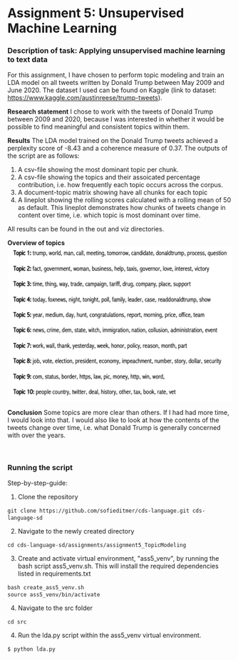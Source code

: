 # Assignment 5: Unsupervised Machine Learning

### Description of task: Applying unsupervised machine learning to text data

For this assignment, I have chosen to perform topic modeling and train an LDA model on all tweets written by Donald Trump between May 2009 and June 2020. The dataset I used can be found on Kaggle (link to dataset: https://www.kaggle.com/austinreese/trump-tweets). 

__Research statement__
I chose to work with the tweets of Donald Trump between 2009 and 2020, because I was interested in whether it would be possible to find meaningful and consistent topics within them.

__Results__
The LDA model trained on the Donald Trump tweets achieved a perplexity score of -8.43 and a coherence measure of 0.37. The outputs of the script are as follows:

1. A csv-file showing the most dominant topic per chunk. 
2. A csv-file showing the topics and their assoicated percentage contribution, i.e. how frequently each topic occurs across the corpus. 
3. A document-topic matrix showing have all chunks for each topic
4. A lineplot showing the rolling scores calculated with a rolling mean of 50 as default. This lineplot demonstrates how chunks of tweets change in content over time, i.e. which topic is most dominant over time. 

All results can be found in the out and viz directories. 

__Overview of topics__
![alt text](https://github.com/sofieditmer/cds-language/blob/main/assignments/assignment5_TopicModeling/out/topics.png)

__Conclusion__
Some topics are more clear than others. If I had had more time, I would look into that. I would also like to look at how the contents of the tweets change over time, i.e. what Donald Trump is generally concerned with over the years. 

<br>


### Running the script <br>
Step-by-step-guide:

1. Clone the repository
```
git clone https://github.com/sofieditmer/cds-language.git cds-language-sd
```

2. Navigate to the newly created directory
```
cd cds-language-sd/assignments/assignment5_TopicModeling
```

3. Create and activate virtual environment, "ass5_venv", by running the bash script ass5_venv.sh. This will install the required dependencies listed in requirements.txt 

```
bash create_ass5_venv.sh
source ass5_venv/bin/activate
```

4. Navigate to the src folder

```
cd src
```

4. Run the lda.py script within the ass5_venv virtual environment.

```
$ python lda.py
```